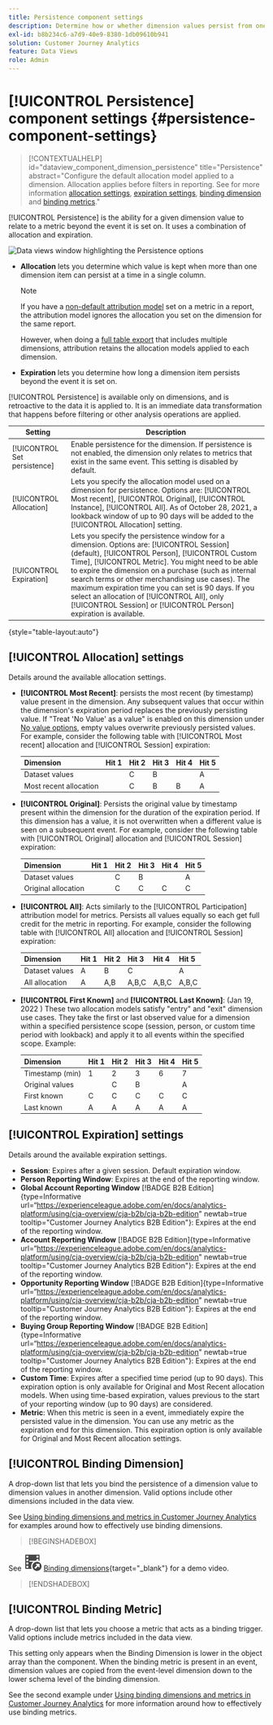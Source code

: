 ```yaml
---
title: Persistence component settings
description: Determine how or whether dimension values persist from one event to the next.
exl-id: b8b234c6-a7d9-40e9-8380-1db09610b941
solution: Customer Journey Analytics
feature: Data Views
role: Admin
---
```


# [!UICONTROL Persistence] component settings {#persistence-component-settings}

<!-- markdownlint-disable MD034 -->

>[!CONTEXTUALHELP]
>id="dataview_component_dimension_persistence"
>title="Persistence"
>abstract="Configure the default allocation model applied to a dimension. Allocation applies before filters in reporting. See for more information [allocation settings](/help/data-views/component-settings/persistence.md#allocation-settings), [expiration settings](/help/data-views/component-settings/persistence.md#expiration-settings), [binding dimension](/help/data-views/component-settings/persistence.md#binding-dimension) and [binding metrics](/help/data-views/component-settings/persistence.md#binding-metric)."

<!-- markdownlint-enable MD034 -->



[!UICONTROL Persistence] is the ability for a given dimension value to relate to a metric beyond the event it is set on. It uses a combination of allocation and expiration.

![Data views window highlighting the Persistence options](../assets/persistence.png)

* **Allocation** lets you determine which value is kept when more than one dimension item can persist at a time in a single column.

  >[!NOTE]
  >
  >If you have a [non-default attribution model](/help/data-views/component-settings/attribution.md) set on a metric in a report, the attribution model ignores the allocation you set on the dimension for the same report.
  >
  >However, when doing a [full table export](/help/analysis-workspace/export/export-cloud.md) that includes multiple dimensions, attribution retains the allocation models applied to each dimension.

* **Expiration** lets you determine how long a dimension item persists beyond the event it is set on.

[!UICONTROL Persistence] is available only on dimensions, and is retroactive to the data it is applied to. It is an immediate data transformation that happens before filtering or other analysis operations are applied.

| Setting | Description |
| --- | --- |
| [!UICONTROL Set persistence] | Enable persistence for the dimension. If persistence is not enabled, the dimension only relates to metrics that exist in the same event. This setting is disabled by default. |
| [!UICONTROL Allocation] | Lets you specify the allocation model used on a dimension for persistence. Options are: [!UICONTROL Most recent], [!UICONTROL Original], [!UICONTROL Instance], [!UICONTROL All]. As of October 28, 2021, a lookback window of up to 90 days will be added to the [!UICONTROL Allocation] setting. |
| [!UICONTROL Expiration] | Lets you specify the persistence window for a dimension. Options are: [!UICONTROL Session] (default), [!UICONTROL Person], [!UICONTROL Custom Time], [!UICONTROL Metric]. You might need to be able to expire the dimension on a purchase (such as internal search terms or other merchandising use cases). The maximum expiration time you can set is 90 days. If you select an allocation of [!UICONTROL All], only [!UICONTROL Session] or [!UICONTROL Person] expiration is available. |

{style="table-layout:auto"}

## [!UICONTROL Allocation] settings

Details around the available allocation settings.

* **[!UICONTROL Most Recent]**: persists the most recent (by timestamp) value present in the dimension. Any subsequent values that occur within the dimension's expiration period replaces the previously persisting value. If "Treat 'No Value' as a value" is enabled on this dimension under [No value options](no-value-options.md), empty values overwrite previously persisted values. For example, consider the following table with [!UICONTROL Most recent] allocation and [!UICONTROL Session] expiration:

  | Dimension | Hit 1 | Hit 2 | Hit 3 | Hit 4 | Hit 5 |
  | --- | --- | --- | --- | --- | --- |
  | Dataset values |  | C | B |  | A |
  | Most recent allocation |  | C | B | B | A |

* **[!UICONTROL Original]**: Persists the original value by timestamp present within the dimension for the duration of the expiration period. If this dimension has a value, it is not overwritten when a different value is seen on a subsequent event. For example, consider the following table with [!UICONTROL Original] allocation and [!UICONTROL Session] expiration:

  | Dimension | Hit 1 | Hit 2 | Hit 3 | Hit 4 | Hit 5 |
  | --- | --- | --- | --- | --- | --- |
  | Dataset values |  | C | B |  | A |
  | Original allocation |  | C | C | C | C |

* **[!UICONTROL All]**: Acts similarly to the [!UICONTROL Participation] attribution model for metrics. Persists all values equally so each get full credit for the metric in reporting. For example, consider the following table with [!UICONTROL All] allocation and [!UICONTROL Session] expiration:

  | Dimension | Hit 1 | Hit 2 | Hit 3 | Hit 4 | Hit 5 |
  | --- | --- | --- | --- | --- | --- |
  | Dataset values | A | B | C |  | A |
  | All allocation | A | A,B | A,B,C | A,B,C | A,B,C |

* **[!UICONTROL First Known]** and **[!UICONTROL Last Known]**: (Jan 19, 2022 ) These two allocation models satisfy "entry" and "exit" dimension use cases. They take the first or last observed value for a dimension within a specified persistence scope (session, person, or custom time period with lookback) and apply it to all events within the specified scope. Example:

  | Dimension | Hit 1 | Hit 2 | Hit 3 | Hit 4 | Hit 5 |
  | --- | --- | --- | --- | --- | --- |
  | Timestamp (min) | 1 | 2 | 3 | 6 | 7 |
  | Original values |  | C | B |  | A |
  | First known | C | C | C | C | C |
  | Last known | A | A | A | A | A |


## [!UICONTROL Expiration] settings

Details around the available expiration settings.

* **Session**: Expires after a given session. Default expiration window.
* **Person Reporting Window**: Expires at the end of the reporting window.
* **Global Account Reporting Window** [!BADGE B2B Edition]{type=Informative url=“<https://experienceleague.adobe.com/en/docs/analytics-platform/using/cja-overview/cja-b2b/cja-b2b-edition>" newtab=true tooltip="Customer Journey Analytics B2B Edition"}: Expires at the end of the reporting window.
* **Account Reporting Window** [!BADGE B2B Edition]{type=Informative url=“<https://experienceleague.adobe.com/en/docs/analytics-platform/using/cja-overview/cja-b2b/cja-b2b-edition>" newtab=true tooltip="Customer Journey Analytics B2B Edition"}: Expires at the end of the reporting window.
* **Opportunity Reporting Window** [!BADGE B2B Edition]{type=Informative url=“<https://experienceleague.adobe.com/en/docs/analytics-platform/using/cja-overview/cja-b2b/cja-b2b-edition>" newtab=true tooltip="Customer Journey Analytics B2B Edition"}: Expires at the end of the reporting window.
* **Buying Group Reporting Window** [!BADGE B2B Edition]{type=Informative url=“<https://experienceleague.adobe.com/en/docs/analytics-platform/using/cja-overview/cja-b2b/cja-b2b-edition>" newtab=true tooltip="Customer Journey Analytics B2B Edition"}: Expires at the end of the reporting window.
* **Custom Time**: Expires after a specified time period (up to 90 days). This expiration option is only available for Original and Most Recent allocation models. When using time-based expiration, values previous to the start of your reporting window (up to 90 days) are considered.
* **Metric**: When this metric is seen in a event, immediately expire the persisted value in the dimension. You can use any metric as the expiration end for this dimension. This expiration option is only available for Original and Most Recent allocation settings.


## [!UICONTROL Binding Dimension]

A drop-down list that lets you bind the persistence of a dimension value to dimension values in another dimension. Valid options include other dimensions included in the data view.

See [Using binding dimensions and metrics in Customer Journey Analytics](../../use-cases/data-views/binding-dimensions-metrics.md) for examples around how to effectively use binding dimensions.


>[!BEGINSHADEBOX]

See ![VideoCheckedOut](/help/assets/icons/VideoCheckedOut.svg) [Binding dimensions](https://video.tv.adobe.com/v/342694/?quality=12&learn=on){target="_blank"} for a demo video.

>[!ENDSHADEBOX]


## [!UICONTROL Binding Metric]

A drop-down list that lets you choose a metric that acts as a binding trigger. Valid options include metrics included in the data view.

This setting only appears when the Binding Dimension is lower in the object array than the component. When the binding metric is present in an event, dimension values are copied from the event-level dimension down to the lower schema level of the binding dimension.

See the second example under [Using binding dimensions and metrics in Customer Journey Analytics](../../use-cases/data-views/binding-dimensions-metrics.md) for more information around how to effectively use binding metrics.
